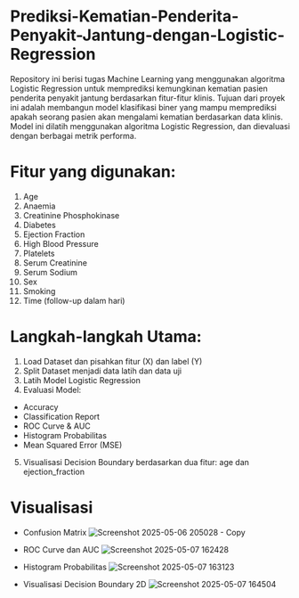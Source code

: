 # Prediksi-Kematian-Penderita-Penyakit-Jantung-dengan-Logistic-Regression
Repository ini berisi tugas Machine Learning yang menggunakan algoritma Logistic Regression untuk memprediksi kemungkinan kematian pasien penderita penyakit jantung berdasarkan fitur-fitur klinis.
Tujuan dari proyek ini adalah membangun model klasifikasi biner yang mampu memprediksi apakah seorang pasien akan mengalami kematian berdasarkan data klinis. Model ini dilatih menggunakan algoritma Logistic Regression, dan dievaluasi dengan berbagai metrik performa.

# Fitur yang digunakan:
  1. Age
  2. Anaemia
  3. Creatinine Phosphokinase
  4. Diabetes
  5. Ejection Fraction
  6. High Blood Pressure
  7. Platelets
  8. Serum Creatinine
  9. Serum Sodium
  10. Sex
  11. Smoking
  12. Time (follow-up dalam hari)

# Langkah-langkah Utama:
  1. Load Dataset dan pisahkan fitur (X) dan label (Y)
  2. Split Dataset menjadi data latih dan data uji
  3. Latih Model Logistic Regression
  4. Evaluasi Model:
  * Accuracy
  * Classification Report
  * ROC Curve & AUC
  * Histogram Probabilitas
  * Mean Squared Error (MSE)
  5. Visualisasi Decision Boundary berdasarkan dua fitur: age dan ejection_fraction


# Visualisasi 
* Confusion Matrix ![Screenshot 2025-05-06 205028 - Copy](https://github.com/user-attachments/assets/0d092197-ea00-44ce-ae71-4627bdeafaa5)




* ROC Curve dan AUC ![Screenshot 2025-05-07 162428](https://github.com/user-attachments/assets/e12214a5-17e5-4c30-bd29-28dbfaf593fb)




* Histogram Probabilitas ![Screenshot 2025-05-07 163123](https://github.com/user-attachments/assets/5cb2c4a0-4fec-42cf-ba2a-a9c02dbcd1f9)




* Visualisasi Decision Boundary 2D ![Screenshot 2025-05-07 164504](https://github.com/user-attachments/assets/ed2557c5-0d15-4fff-aca2-bc806dc7acf6)









